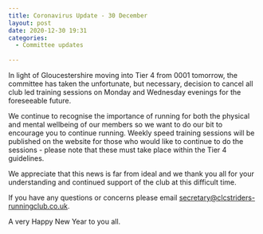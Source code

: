 ```yaml
---
title: Coronavirus Update - 30 December
layout: post
date: 2020-12-30 19:31
categories:
  - Committee updates
  
---
```


In light of Gloucestershire moving into Tier 4 from 0001 tomorrow, the committee has taken the unfortunate, but necessary, decision to cancel all club led training sessions on Monday and Wednesday evenings for the foreseeable future.

We continue to recognise the importance of running for both the physical and mental wellbeing of our members so we want to do our bit to encourage you to continue running. Weekly speed training sessions will be published on the website for those who would like to continue to do the sessions - please note that these must take place within the Tier 4 guidelines.
 
We appreciate that this news is far from ideal and we thank you all for your understanding and continued support of the club at this difficult time.

If you have any questions or concerns please email <secretary@clcstriders-runningclub.co.uk>.

A very Happy New Year to you all.
